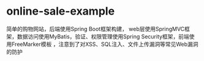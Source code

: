 # online-sale-example
简单的购物网站，后端使用Spring Boot框架构建， web层使用SpringMVC框架，数据访问使用MyBatis，验证、权限管理使用Spring Security框架，前端使用FreeMarker模板 ，注意到了对XSS、SQL注入、文件上传漏洞等常见Web漏洞的防护
